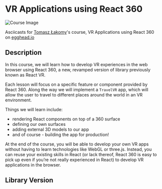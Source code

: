 # VR Applications using React 360

![Course Image](https://d2eip9sf3oo6c2.cloudfront.net/tags/images/000/000/026/thumb/react.png)

Asciicasts for [Tomasz Łakomy](https://egghead.io/instructors/tomasz-lakomy)'s course, VR Applications using React 360 on [egghead.io](https://egghead.io//courses/vr-applications-using-react-360)

## Description
In this course, we will learn how to develop VR experiences in the web browser using React 360, a new, revamped version of library previously known as React VR. 

Each lesson will focus on a specific feature or component provided by React 360. Along the way we will implement a `TravelVR` app, which will allow the user to travel to different places around the world in an VR environment. 

Things we will learn include: 
- rendering React components on top of a 360 surface
- defining our own surfaces
- adding external 3D models to our app 
- and of course - building the app for production!

At the end of the course, you will be able to develop your own VR apps without having to learn technologies like WebGL or three.js. Instead, you can reuse your existing skills in React (or lack thereof, React 360 is easy to pick up even if you’re not really experienced in React) to develop VR applications in the browser.

## Library Version

